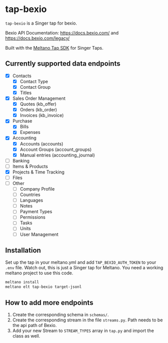 # tap-bexio

`tap-bexio` is a Singer tap for bexio.

Bexio API Documentation: https://docs.bexio.com/ and https://docs.bexio.com/legacy/

Built with the [Meltano Tap SDK](https://sdk.meltano.com) for Singer Taps.

## Currently supported data endpoints

* [x] Contacts
    * [x] Contact Type
    * [x] Contact Group
    * [x] Titles
* [x] Sales Order Management
    * [x] Quotes (kb_offer)
    * [x] Orders (kb_order)
    * [x] Invoices (kb_invoice)
* [x] Purchase
	* [x] Bills
	* [x] Expenses
* [x] Accounting
    * [x] Accounts (accounts)
    * [x] Account Groups (account_groups)
    * [x] Manual entries (accounting_journal)
* [ ] Banking
* [ ] Items & Products
* [x] Projects & Time Tracking
* [ ] Files
* [ ] Other
    * [ ] Company Profile
    * [ ] Countries
    * [ ] Languages
    * [ ] Notes
    * [ ] Payment Types
    * [ ] Permissions
    * [ ] Tasks
    * [ ] Units
    * [ ] User Management

## Installation

Set up the tap in your meltano.yml and add `TAP_BEXIO_AUTH_TOKEN` to your `.env` file. Watch out, this is just a Singer tap for Meltano. You need a working meltano project to use this code.

```bash
meltano install
meltano elt tap-bexio target-jsonl
```

## How to add more endpoints

1. Create the corresponding schema in `schemas/`.
2. Create the corresponding stream in the file `streams.py`. Path needs to be the api path of Bexio.
3. Add your new Stream to `STREAM_TYPES` array in `tap.py` and import the class as well.
